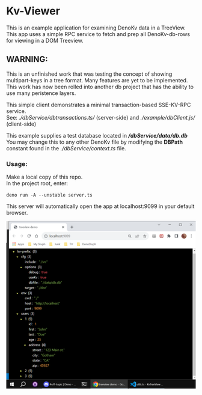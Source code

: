 # Kv-Viewer
This is an example application for examining DenoKv data in a TreeView.   
This app uses a simple RPC service to fetch and prep all DenoKv-db-rows    
for viewing in a DOM Treeview.  

## WARNING: 
This is an unfinished work that was testing the concept of showing multipart-keys in a tree format.  Many features are yet to be implemented.  This work has now been rolled into another db project that has the ability to use many peristence layers. 

This simple client demonstrates a minimal transaction-based SSE-KV-RPC service.   
See: _./dbService/dbtransactions.ts/_ (server-side) and _./example/dbClient.js/_ (client-side)

This example supplies a test database located in _**/dbService/data/db.db**_    
You may change this to any other DenoKv file by modifying the **DBPath**    
constant found in the _./dbService/context.ts_ file.

### Usage:

Make a local copy of this repo.    
In the project root, enter:
```
deno run -A --unstable server.ts
```
This server will automatically open the app at localhost:9099 in your default browser.   

![kv-tree](kv-tv.png)